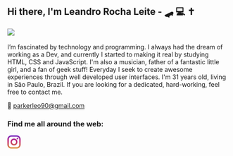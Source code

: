 ## Hi there, I'm Leandro Rocha Leite - 🛹 💻 ✝️

![](https://c.tenor.com/2h7enlv6ZWMAAAAd/streets-of-rage-streets-of-rage4.gif)

I’m fascinated by technology and programming. I always had the dream of working as a Dev, and currently I started to making it real by studying HTML, CSS and JavaScript. I'm also a musician, father of a fantastic little girl, and a fan of geek stuff!
Everyday I seek to create awesome experiences through well developed user interfaces. I'm 31 years old, living in São Paulo, Brazil.
If you are looking for a dedicated, hard-working, feel free to contact me.

 📩 parkerleo90@gmail.com

### Find me all around the web:

<p align="left">

<a href="http://instagram.com/lleorocha_" target="blank"><img align="center" src="https://github.com/leonardo-martin/leonardo-martin/blob/main/images/socials/instagram.png" alt="" height="30" /></a>
</p>
